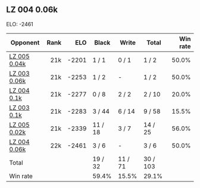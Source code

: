 ## LZ 004 0.06k ##

ELO: -2461

Opponent | Rank | ELO | Black | Write | Total | Win rate
---------|-----:|----:|-------|-------|-------|-------:
[LZ 005 0.04k](LZ%20005%200.04k.md) | 21k | -2201 | 1 / 1 | 0 / 1 | 1 / 2 | 50.0%
[LZ 003 0.06k](LZ%20003%200.06k.md) | 21k | -2253 | 1 / 2 | - | 1 / 2 | 50.0%
[LZ 004 0.1k](LZ%20004%200.1k.md) | 21k | -2277 | 0 / 8 | 2 / 2 | 2 / 10 | 20.0%
[LZ 003 0.1k](LZ%20003%200.1k.md) | 21k | -2283 | 3 / 44 | 6 / 14 | 9 / 58 | 15.5%
[LZ 005 0.02k](LZ%20005%200.02k.md) | 21k | -2339 | 11 / 18 | 3 / 7 | 14 / 25 | 56.0%
[LZ 004 0.06k](LZ%20004%200.06k.md) | 22k | -2461 | 3 / 6 | - | 3 / 6 | 50.0%
Total | | | 19 / 32 | 11 / 71 | 30 / 103 | 
Win rate| | | 59.4% | 15.5% | 29.1% | 
